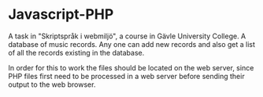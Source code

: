 # Javascript-PHP
A task in "Skriptspråk i webmiljö", a course in Gävle University College.
A database of music records. Any one can add new records and also get a list of all the records existing in the database.

In order for this to work the files should be located on the web server, since PHP files first need to be processed in a web server before sending their output to the web browser.
